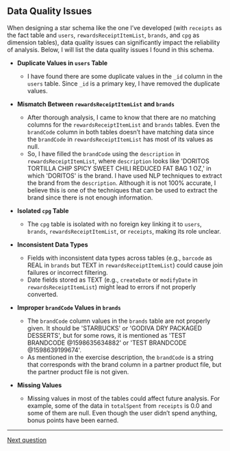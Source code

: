 ## Data Quality Issues

When designing a star schema like the one I’ve developed (with `receipts` as the fact table and `users`, `rewardsReceiptItemList`, `brands`, and `cpg` as dimension tables), data quality issues can significantly impact the reliability of analysis. Below, I will list the data quality issues I found in this schema.

- **Duplicate Values in `users` Table**
  - I have found there are some duplicate values in the `_id` column in the `users` table. Since `_id` is a primary key, I have removed the duplicate values.

- **Mismatch Between `rewardsReceiptItemList` and `brands`**
  - After thorough analysis, I came to know that there are no matching columns for the `rewardsReceiptItemList` and `brands` tables. Even the `brandCode` column in both tables doesn’t have matching data since the `brandCode` in `rewardsReceiptItemList` has most of its values as null. 
  - So, I have filled the `brandCode` using the `description` in `rewardsReceiptItemList`, where `description` looks like 'DORITOS TORTILLA CHIP SPICY SWEET CHILI REDUCED FAT BAG 1 OZ,' in which 'DORITOS' is the brand. I have used NLP techniques to extract the brand from the `description`. Although it is not 100% accurate, I believe this is one of the techniques that can be used to extract the brand since there is not enough information.

- **Isolated `cpg` Table**
  - The `cpg` table is isolated with no foreign key linking it to `users`, `brands`, `rewardsReceiptItemList`, or `receipts`, making its role unclear.

- **Inconsistent Data Types**
  - Fields with inconsistent data types across tables (e.g., `barcode` as REAL in `brands` but TEXT in `rewardsReceiptItemList`) could cause join failures or incorrect filtering. 
  - Date fields stored as TEXT (e.g., `createDate` or `modifyDate` in `rewardsReceiptItemList`) might lead to errors if not properly converted.

- **Improper `brandCode` Values in `brands`**
  - The `brandCode` column values in the `brands` table are not properly given. It should be 'STARBUCKS' or 'GODIVA DRY PACKAGED DESSERTS', but for some rows, it is mentioned as 'TEST BRANDCODE @1598635634882' or 'TEST BRANDCODE @1598639199674'. 
  - As mentioned in the exercise description, the `brandCode` is a string that corresponds with the brand column in a partner product file, but the partner product file is not given.

- **Missing Values**
  - Missing values in most of the tables could affect future analysis. For example, some of the data in `totalSpent` from `receipts` is 0.0 and some of them are null. Even though the user didn’t spend anything, bonus points have been earned.


---

[Next question](https://github.com/jeethesh333/Coding_Exercise/blob/main/fourth_question.md)


